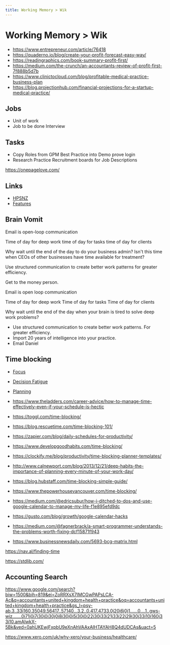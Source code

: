 ```yaml
---
title: Working Memory > Wik
---
```


# Working Memory > Wik

- https://www.entrepreneur.com/article/76418
- https://quaderno.io/blog/create-your-profit-forecast-easy-way/
- https://readingraphics.com/book-summary-profit-first/
- https://medium.com/the-crunch/an-accountants-review-of-profit-first-7f888b5d7b
- https://www.clinictocloud.com/blog/profitable-medical-practice-business-plan
- https://blog.projectionhub.com/financial-projections-for-a-startup-medical-practice/

## Jobs

- Unit of work
- Job to be done Interview

## Tasks

- Copy Roles from GPM Best Practice into Demo prove login
- Research Practice Recruitment boards for Job Descriptions

https://onepagelove.com/

## Links

- [HPSNZ](https://www.google.com/search?q=HPSNZ+gensolve&oq=hp&aqs=chrome.0.69i59j69i57j0l4j69i60l2.3441j0j4&sourceid=chrome&ie=UTF-8)
- [Features](chrome-extension://klbibkeccnjlkjkiokjodocebajanakg/suspended.html#ttl=PT%20%2F%20Support%20Team%20Top%20of%20the%20Charts%20-%20Google%20Sheets&pos=0&uri=https://docs.google.com/spreadsheets/d/1ZS9Kg0S2je1Gy9KCHfQdA1cTT5M66FBF8VMuNCp6ZSI/edit#gid=0)

## Brain Vomit

Email is open-loop communication

Time of day for deep work
time of day for tasks
time of day for clients

Why wait until the end of the day to do your business admin? Isn't this time when CEOs of other businesses have time available for treatment?

Use structured communication to create better work patterns for greater efficiency.

Get to the money person.

Email is open loop communication

Time of day for deep work
Time of day for tasks
Time of day for clients

Why wait until the end of the day when your brain is tired to solve deep work problems?

- Use structured communication to create better work patterns. For greater efficiency.
- Import 20 years of intelligence into your practice.
- Email Daniel

## Time blocking

- [Focus](https://blog.rescuetime.com/context-switching/)
- [Decision Fatigue](https://www.developgoodhabits.com/decision-fatigue/)
- [Planning](https://www.themuse.com/advice/how-to-plan-your-week-for-maximum-impact)

- https://www.theladders.com/career-advice/how-to-manage-time-effectively-even-if-your-schedule-is-hectic
- https://toggl.com/time-blocking/
- https://blog.rescuetime.com/time-blocking-101/
- https://zapier.com/blog/daily-schedules-for-productivity/
- https://www.developgoodhabits.com/time-blocking/
- https://clockify.me/blog/productivity/time-blocking-planner-templates/
- http://www.calnewport.com/blog/2013/12/21/deep-habits-the-importance-of-planning-every-minute-of-your-work-day/
- https://blog.hubstaff.com/time-blocking-simple-guide/
- https://www.thepowerhousevancouver.com/time-blocking/
- https://medium.com/@edricsubur/how-i-ditched-to-dos-and-use-google-calendar-to-manage-my-life-f1e895efd9dc
- https://gusto.com/blog/growth/google-calendar-hacks
- https://medium.com/@fagnerbrack/a-smart-programmer-understands-the-problems-worth-fixing-dcf15871f943
- https://www.businessnewsdaily.com/5693-bcg-matrix.html

https://nav.al/finding-time

https://stdlib.com/

## Accounting Search

https://www.google.com/search?biw=1500&bih=819&ei=ZoRRXsX7IMCGwPAPsLCA-Ac&q=accountants+united+kingdom+health+practice&oq=accountants+united+kingdom+health+practice&gs_l=psy-ab.3..33i160.35049.56417..57140...3.2..0.417.4733.0j20j6j0j1......0....1..gws-wiz.......0i71j0i7i30j0i30j0i8i30j0i5i30j0i22i30j33i21j33i22i29i30j33i10i160j33i10.amAlwkX-5Bk&ved=0ahUKEwjFxpbU9eXnAhVAAxAIHTAYAH8Q4dUDCAs&uact=5

https://www.xero.com/uk/why-xero/your-business/healthcare/
